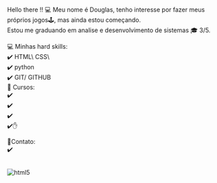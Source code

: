  Hello there !! 💻
Meu nome é Douglas, tenho interesse por fazer meus próprios jogos🕹️, mas ainda estou começando.<br> Estou me graduando em analise e desenvolvimento de sistemas 🎓 3/5.

💻 Minhas hard skills: <br>
✔️ HTML\ CSS\ <br>
✔️ python <br>
✔️ GIT/ GITHUB <br>
📖 Cursos: <br>
✔️ <br>
✔️ <br>
✔️ <br>
✔️✋ <br>

📲Contato: <br>
✔️ <br> 
 <div style="display: inline_block"><br>
    <img alt="html5"src="https://img.shields.io/badge/CSS3-1572B6?style=for-the-badge&logo=css3&logoColor=white"/>
    </div>
  
